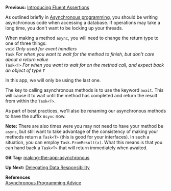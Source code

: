 **Previous:** [Introducing Fluent Assertions](../introducing-fluent-assertions)

As outlined briefly in [Asynchronous programming](https://docs.microsoft.com/en-us/dotnet/csharp/async), you should be writing asynchronous code when accessing a database. If operations may take a long time, you don't want to be locking up your threads.

When making a method `async`, you will need to change the return type to one of three things:  
`void` *Only used for event handlers*  
`Task` *For when you want to wait for the method to finish, but don't care about a return value*  
`Task<T>` *For when you want to wait for on the method call, and expect back an object of type `T`*

In this app, we will only be using the last one.

The key to calling asynchronous methods is to use the keyword `await`. This will cause it to wait until the method has completed and return the result from within the `Task<T>`.

As part of best practices, we'll also be renaming our asynchronous methods to have the suffix `Async` now.

**Note:** There are also times were you may not need to have your method be `async`, but still want to take advantage of the consistency of making your methods return a `Task<T>` (this is good for your interfaces). In such a situation, you can employ `Task.FromResult(x)`. What this means is that you can hand back a `Task<T>` that will return immediately when awaited.

**Git Tag:** [making-the-app-asynchronous](https://github.com/xtreme-steve-elliott/NotesApp/tree/making-the-app-asynchronous)

**Up Next:** [Delegating Data Responsibility](../delegating-data-responsibility)

**References**   
[Asynchronous Programming Advice](https://docs.microsoft.com/en-us/dotnet/csharp/async#important-info-and-advice)
